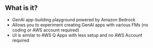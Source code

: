 ## What is it?
- GenAI app-building playground powered by Amazon Bedrock
- Allows you to experiment creating GenAI apps with various FMs (no coding or AWS account required)
- UI is similar to AWS Q Apps with less setup and no AWS Account required